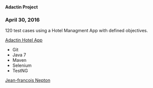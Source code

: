 #### Adactin Project

### April 30, 2016

120 test cases using a Hotel Managment App with defined objectives.

[Adactin Hotel App](http://adactin.com/HotelApp/index.php)

* Git
* Java 7
* Maven
* Selenium
* TestNG

[Jean-francois Nepton](http://sqasolution.com)
